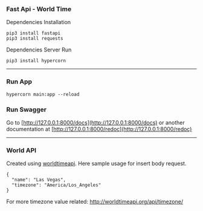 ### Fast Api - World Time

Dependencies Installation
```
pip3 install fastapi
pip3 install requests
```
Dependencies Server Run
```
pip3 install hypercorn
```

------

### Run App
```
hypercorn main:app --reload
```
### Run Swagger

Go to [http://127.0.0.1:8000/docs](http://127.0.0.1:8000/docs) or another documentation at [http://127.0.0.1:8000/redoc](http://127.0.0.1:8000/redoc)

------

### World API
Created using [worldtimeapi](http://worldtimeapi.org). Here sample usage for insert body request.
```
{
  "name": "Las Vegas",
  "timezone": "America/Los_Angeles"
}
```
For more timezone value related: http://worldtimeapi.org/api/timezone/
